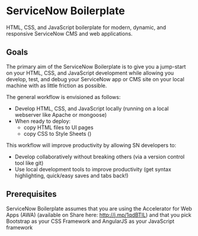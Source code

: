 ServiceNow Boilerplate
======================
HTML, CSS, and JavaScript boilerplate for modern, dynamic, and responsive ServiceNow CMS and web applications.


Goals
--------------
The primary aim of the ServiceNow Boilerplate is to give you a jump-start on your HTML, CSS, and JavaScript development while allowing you develop, test, and debug your ServiceNow app or CMS site on your local machine with as little friction as possible. 

The general workflow is envisioned as follows:
 - Develop HTML, CSS, and JavaScript locally (running on a local webserver like Apache or mongoose)
 - When ready to deploy:
 	- copy HTML files to UI pages
 	- copy CSS to Style Sheets ()


This workflow will improve productivity by allowing SN developers to:
 - Develop collaboratively without breaking others (via a version control tool like git)
 - Use local development tools to improve productivity (get syntax highlighting, quick/easy saves and tabs back!)



Prerequisites
--------------
ServiceNow Boilerplate assumes that you are using the Accelerator for Web Apps (AWA)
(available on Share here: http://j.mp/1qdBTIL) and that you pick Bootstrap as your CSS Framework and AngularJS as your JavaScript framework
